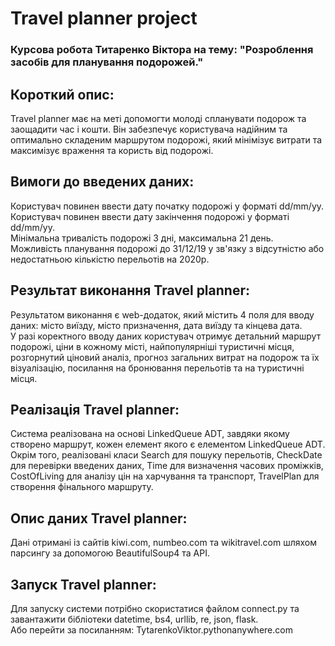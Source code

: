 # Travel planner project

### Курсова робота Титаренко Віктора на тему: "Розроблення засобів для планування подорожей."

## Короткий опис:
Travel planner має на меті допомогти молоді спланувати подорож та заощадити час і кошти. Він забезпечує користувача надійним та оптимально складеним маршрутом подорожі, який мінімізує витрати та максимізує враження та користь від подорожі. 
## Вимоги до введених даних:
Користувач повинен ввести дату початку подорожі у форматі dd/mm/yy.
<br>Користувач повинен ввести дату закінчення подорожі у форматі dd/mm/yy.
<br>Мінімальна тривалість подорожі 3 дні, максимальна 21 день.
<br>Можливість планування подорожі до 31/12/19 у зв'язку з відсутністю або недостатньою кількістю перельотів на 2020р.
## Результат виконання Travel planner:
Результатом виконання є web-додаток, який містить 4 поля для вводу даних: місто виїзду, місто призначення, дата виїзду та кінцева дата.
<br>У разі коректного вводу даних користувач отримує детальний маршрут подорожі, ціни в кожному місті, найпопулярніші туристичні місця, розгорнутий ціновий аналіз, прогноз загальних витрат на подорож та їх візуалізацію, посилання на бронювання перельотів та на туристичні місця.
## Реалізація Travel planner:
Система реалізована на основі LinkedQueue ADT, завдяки якому створено маршрут, кожен елемент якого є елементом LinkedQueue ADT.
<br>Окрім того, реалізовані класи Search для пошуку перельотів, CheckDate для перевірки введених даних, Time для визначення часових проміжків, CostOfLiving для аналізу цін на харчування та транспорт, TravelPlan для створення фінального маршруту.
## Опис даних Travel planner:
Дані отримані із сайтів kiwi.com, numbeo.com та wikitravel.com шляхом парсингу за допомогою BeautifulSoup4 та API.
## Запуск Travel planner:
Для запуску системи потрібно скористатися файлом connect.py та завантажити бібліотеки datetime, bs4, urllib, re, json, flask.
<br>Або перейти за посиланням: TytarenkoViktor.pythonanywhere.com
